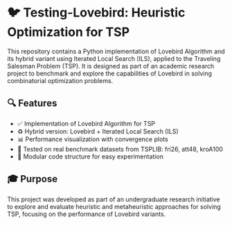 <h1>🐦 Testing-Lovebird: Heuristic Optimization for TSP</h1>
This repository contains a Python implementation of Lovebird Algorithm and its hybrid variant using Iterated Local Search (ILS), applied to the Traveling Salesman Problem (TSP). It is designed as part of an academic research project to benchmark and explore the capabilities of Lovebird in solving combinatorial optimization problems.

<h2>🔍 Features</h2>
<ul>
  <li>✅ Implementation of Lovebird Algorithm for TSP</li>
  <li>♻️ Hybrid version: Lovebird + Iterated Local Search (ILS)</li>
  <li>📊 Performance visualization with convergence plots</li>
  <li>🧪 Tested on real benchmark datasets from TSPLIB: fri26, att48, kroA100</li>
  <li>🔄 Modular code structure for easy experimentation</li>
</ul>

<h2>🎓 Purpose</h2>
This project was developed as part of an undergraduate research initiative to explore and evaluate heuristic and metaheuristic approaches for solving TSP, focusing on the performance of Lovebird variants.
